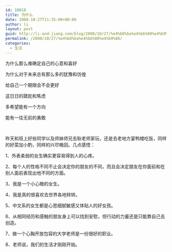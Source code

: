 ```yaml
---
id: 10018
title: 为什么
date: 2008-10-27T11:35:00+00:00
author: li
layout: post
guid: http://li-and-jiang.com/blog/2008/10/27/%e4%b8%ba%e4%bb%80%e4%b9%88/
permalink: /2008/10/27/%e4%b8%ba%e4%bb%80%e4%b9%88/
categories:
  - 生活
---
```

为什么那么难确定自己的心意和喜好 

为什么对于未来总有那么多的犹豫和彷徨 

给自己一个期限会不会更好 

这日日的蹉跎和焦虑 

多希望能有一个方向 

能有一往无前的勇敢 

  

昨天和班上好些同学以及师妹师兄去耿老师家玩，还是去老地方宴鸭楼吃饭，同样的好菜加小酌，同样的兴尽晚回。几点感悟： 

1、外表柔弱的女生确实更容易得到人的心疼。 

2、每个人的性格不同不止会决定你的朋友的不同，而且会决定朋友在你面前和在别人面前表现出他不同的方面。 

3、我是一个小心眼的女生。 

4、我是真的很喜欢去世界各地转转。 

5、中文系的女生都是心思细腻敏感又体贴人的好女孩。 

6、从相同经历和感触的朋友身上可以找到安慰，但行动的力量还是只能靠自己去创造。 

7、做一个心胸开放包容的大学老师是一份很好的职业。 

8、老师说，我们的生活才刚刚开始。